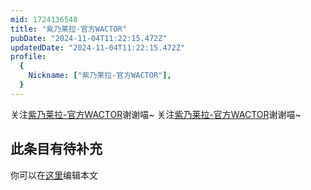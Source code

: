 ```yaml
---
mid: 1724136548
title: "紫乃莱拉-官方WACTOR"
pubDate: "2024-11-04T11:22:15.472Z"
updatedDate: "2024-11-04T11:22:15.472Z"
profile:
  {
    Nickname: ["紫乃莱拉-官方WACTOR"],
  }
---
```


关注[紫乃莱拉-官方WACTOR](https://space.bilibili.com/1724136548)谢谢喵~ 关注[紫乃莱拉-官方WACTOR](https://space.bilibili.com/1724136548)谢谢喵~

## 此条目有待补充
你可以在[这里](https://github.com/Yuhanawa/VTuber.ICU/edit/master/src/content/v/紫乃莱拉-官方WACTOR/index.md)编辑本文
